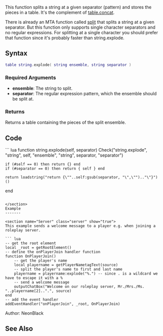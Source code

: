 <lowercasetitle></lowercasetitle>

This function splits a string at a given separator (pattern) and stores the pieces in a table. It's the complement of [table.concat](http://www.lua.org/manual/5.1/manual.html#pdf-table.concat).

There is already an MTA function called [split](/split.md "wikilink") that splits a string at a given separator. But this function only supports single character separators and no regular expressions. For splitting at a single character you should prefer that function since it's probably faster than string.explode.

Syntax
------

``` lua
table string.explode( string ensemble, string separator )
```

### Required Arguments

-   **ensemble**: The string to split.
-   **separator**: The regular expression pattern, which the ensemble should be split at.

### Returns

Returns a table containing the pieces of the split ensemble.

Code
----

<section name="Server- and/or clientside Script" class="both" show="true">
``` lua
function string.explode(self, separator)
    Check("string.explode", "string", self, "ensemble", "string", separator, "separator")

    if (#self == 0) then return {} end
    if (#separator == 0) then return { self } end

    return loadstring("return {\""..self:gsub(separator, "\",\"").."\"}")()
end
```

</section>
Example
-------

<section name="Server" class="server" show="true">
This example sends a welcome message to a player e.g. when joining a roleplay server.

``` lua
-- get the root element
local _root = getRootElement()
-- define the onPlayerJoin handler function
function OnPlayerJoin()
    -- get the player's name
    local playername = getPlayerNametagText(source)
    -- split the player's name to first and last name
    playername = playername:explode("%.") -- since . is a wildcard we have to escape it with a %
    -- send a welcome message
    outputChatBox("Welcome on our roleplay server, Mr./Mrs./Ms. "..playername[2]..".", source)
end
-- add the event handler
addEventHandler("onPlayerJoin", _root, OnPlayerJoin)
```

</section>
Author: NeonBlack

See Also
--------

